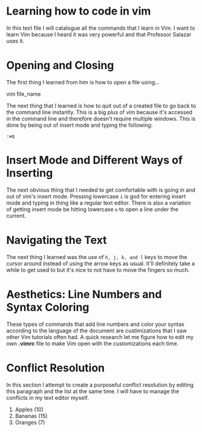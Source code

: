 # Learning how to code in vim
In this text file I will catalogue all the commands that I learn in Vim. I want to learn Vim because I heard it was very powerful and that Professor Salazar uses it.

# Opening and Closing
The first thing I learned from him is how to open a file using... 

vim file_name

The next thing that I learned is how to quit out of a created file to go back to the command line instantly. This is a big plus of vim because it's accessed in the command line and therefore doesn't require multiple windows.
This is done by being out of insert mode and typing the following:

`:wq`

# Insert Mode and Different Ways of Inserting
The next obvious thing that I needed to get comfortable with is going in and out of vim's insert mode. Pressing lowercase `i` is god for entering insert mode and typing in thing like a regular text editor. There is also a variation of getting insert mode be hitting lowercase `o` to open a line under the current.

# Navigating the Text
The next thing I learned was the use of ` h, j, k, and l ` keys to move the cursor around instead of using the arrow keys as usual. It'll definitely take a while to get used to but it's nice to not have to move the fingers so much.

# Aesthetics: Line Numbers and Syntax Coloring
These types of commands that add line numbers and color your syntax according to the language of the document are custimizations that I saw other Vim tutorials often had. A quick research let me figure how to edit my own **.vimrc** file to make Vim open with the customizations each time.

# Conflict Resolution
In this section I attempt to create a purposeful conflict resolution by editing this paragraph and the list at the same time. I will have to manage the conflicts in my text editor myself.

1. Apples (10)
2. Bananas (15)
3. Oranges (7)
